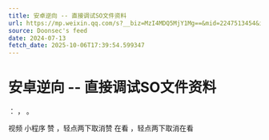 ```yaml
---
title: 安卓逆向 -- 直接调试SO文件资料
url: https://mp.weixin.qq.com/s?__biz=MzI4MDQ5MjY1Mg==&mid=2247513454&idx=1&sn=cc992b1216d7731968c6af22a8813eee
source: Doonsec's feed
date: 2024-07-13
fetch_date: 2025-10-06T17:39:54.599347
---
```


# 安卓逆向 -- 直接调试SO文件资料

：
，
。

视频
小程序
赞
，轻点两下取消赞
在看
，轻点两下取消在看